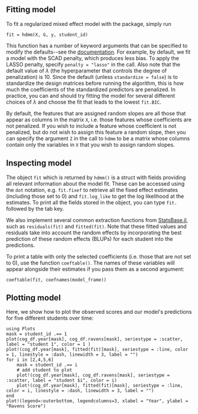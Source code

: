 
## Fitting model

To fit a regularized mixed effect model with the package, simply run
```
fit = hdmm(X, G, y, student_id)
```

This function has a number of keyword arguments that can be specified to modify the defaults--see the [documentation](https://solislemuslab.github.io/HighDimMixedModels.jl/dev/#HighDimMixedModels.hdmm). For example, by default, we fit a model with the SCAD penalty, which produces less bias. To apply the LASSO penalty, specify `penalty = "lasso"` in the call. Also note that the default value of $\lambda$ (the hyperparameter that controls the degree of penalization) is 10. Since the default (unless `standardize = false`) is to standardize the design matrices before running the algorithm, this is how much the coefficients of the standardized predictors are penalized. In practice, you can and should try fitting the model for several different choices of $\lambda$ and choose the fit that leads to the lowest `fit.BIC`.

By default, the features that are assigned random slopes are all those that appear as columns in the matrix `X`, i.e. those features whose coefficients are not penalized. If you wish to include a feature whose coefficient is not penalized, but do not wish to assign this feature a random slope, then you can specify the argument `Z` in the call to `hdmm` to be a matrix whose columns contain only the variables in `X` that you wish to assign random slopes.

## Inspecting model

The object `fit` which is returned by `hdmm()` is a struct with fields providing all relevant information about the model fit. These can be accessed using the `dot` notation, e.g. `fit.fixef` to retrieve all the fixed effect estimates (including those set to 0) and `fit.log_like` to get the log likelihood at the estimates. To print all the fields stored in the object, you can type `fit.` followed by the tab key.

We also implement several common extraction functions from [StatsBase.jl](https://github.com/JuliaStats/StatsBase.jl/tree/master), such as `residuals(fit)` and `fitted(fit)`. Note that these fitted values and residuals take into account the random effects by incorporating the best prediction of these random effects (BLUPs) for each student into the predictions. 

To print a table with only the selected coefficients (i.e. those that are not set to 0), use the function `coeftable()`. The names of these variables will appear alongside their estimates if you pass them as a second argument:
```@example cog
coeftable(fit, coefnames(model_frame))
```

## Plotting model

Here, we show how to plot the observed scores and our model's predictions for five different students over time:
```@example cog
using Plots
mask = student_id .== 1
plot(cog_df.year[mask], cog_df.ravens[mask], seriestype = :scatter, label = "student 1", color = 1 )
plot!(cog_df.year[mask], fitted(fit)[mask], seriestype = :line, color = 1, linestyle = :dash, linewidth = 3, label = "")
for i in [2,4,5,6]
    mask = student_id .== i
    # add student to plot
    plot!(cog_df.year[mask], cog_df.ravens[mask], seriestype = :scatter, label = "student $i", color = i)
    plot!(cog_df.year[mask], fitted(fit)[mask], seriestype = :line, color = i, linestyle = :dash, linewidth = 3, label = "")
end
plot!(legend=:outerbottom, legendcolumns=3, xlabel = "Year", ylabel = "Ravens Score")
```
